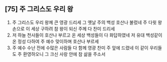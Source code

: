 ## [75] 주 그리스도 우리 왕

1) 주 그리스도 우리 왕께 큰 영광 드리세 그 옛날 주의 백성 호산나 불렀네 주 다윗 왕손으로 이 세상 구하려 참 왕이 되신 주께 다 찬미 드리세  
2) 저 하늘 천사들이 호산나 부르고 온 세상 백성들이 다 화답하였네 저 유대 백성같이 온 정성 다하여 주 예수 맞이하며 호산나 부르세  
3) 주 예수 수난 전에 수많은 사람들 다 함께 영광 찬미 주 앞에 드렸네 이 같이 우리들도 주 환영하오니 그 크신 사랑 안에 참 삶을 주소서
